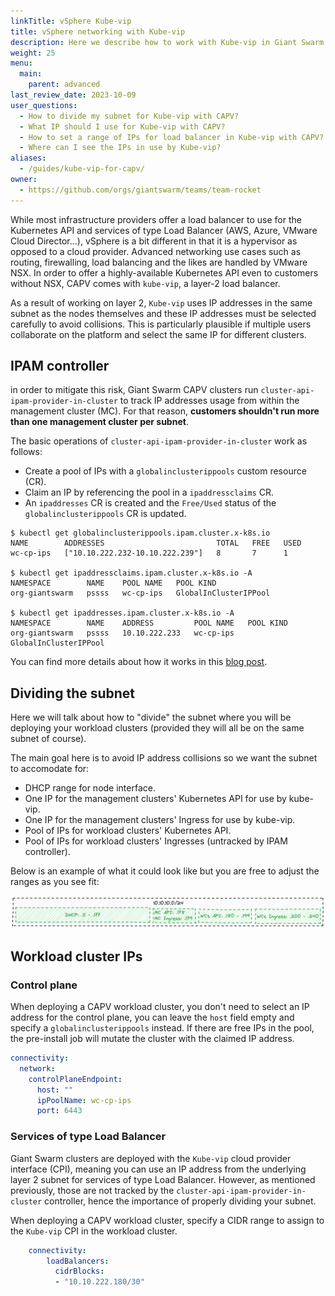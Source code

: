 ```yaml
---
linkTitle: vSphere Kube-vip
title: vSphere networking with Kube-vip
description: Here we describe how to work with Kube-vip in Giant Swarm CAPV clusters.
weight: 25
menu:
  main:
    parent: advanced
last_review_date: 2023-10-09
user_questions:
  - How to divide my subnet for Kube-vip with CAPV?
  - What IP should I use for Kube-vip with CAPV?
  - How to set a range of IPs for load balancer in Kube-vip with CAPV?
  - Where can I see the IPs in use by Kube-vip?
aliases:
  - /guides/kube-vip-for-capv/
owner:
  - https://github.com/orgs/giantswarm/teams/team-rocket
---
```

While most infrastructure providers offer a load balancer to use for the Kubernetes API and services of type Load Balancer (AWS, Azure, VMware Cloud Director...), vSphere is a bit different in that it is a hypervisor as opposed to a cloud provider. Advanced networking use cases such as routing, firewalling, load balancing and the likes are handled by VMware NSX. In order to offer a highly-available Kubernetes API even to customers without NSX, CAPV comes with `kube-vip`, a layer-2 load balancer.

As a result of working on layer 2, `Kube-vip` uses IP addresses in the same subnet as the nodes themselves and these IP addresses must be selected carefully to avoid collisions. This is particularly plausible if multiple users collaborate on the platform and select the same IP for different clusters.

## IPAM controller

in order to mitigate this risk, Giant Swarm CAPV clusters run `cluster-api-ipam-provider-in-cluster` to track IP addresses usage from within the management cluster (MC). For that reason, **customers shouldn't run more than one management cluster per subnet**.

The basic operations of `cluster-api-ipam-provider-in-cluster` work as follows:

* Create a pool of IPs with a `globalinclusterippools` custom resource (CR).
* Claim an IP by referencing the pool in a `ipaddressclaims` CR.
* An `ipaddresses` CR is created and the `Free/Used` status of the `globalinclusterippools` CR is updated.

```nohighlight
$ kubectl get globalinclusterippools.ipam.cluster.x-k8s.io
NAME        ADDRESSES                         TOTAL   FREE   USED
wc-cp-ips   ["10.10.222.232-10.10.222.239"]   8       7      1

$ kubectl get ipaddressclaims.ipam.cluster.x-k8s.io -A
NAMESPACE        NAME    POOL NAME   POOL KIND
org-giantswarm   pssss   wc-cp-ips   GlobalInClusterIPPool

$ kubectl get ipaddresses.ipam.cluster.x-k8s.io -A
NAMESPACE        NAME    ADDRESS         POOL NAME   POOL KIND
org-giantswarm   pssss   10.10.222.233   wc-cp-ips   GlobalInClusterIPPool
```

You can find more details about how it works in this [blog post](https://kremser.dev/post/ipam-for-capv/).

## Dividing the subnet

Here we will talk about how to "divide" the subnet where you will be deploying your workload clusters (provided they will all be on the same subnet of course).

The main goal here is to avoid IP address collisions so we want the subnet to accomodate for:

* DHCP range for node interface.
* One IP for the management clusters' Kubernetes API for use by kube-vip.
* One IP for the management clusters' Ingress for use by kube-vip.
* Pool of IPs for workload clusters' Kubernetes API.
* Pool of IPs for workload clusters' Ingresses (untracked by IPAM controller).

Below is an example of what it could look like but you are free to adjust the ranges as you see fit:

![kube-vip range](capv-kubevip-ipam.png)

## Workload cluster IPs

### Control plane

When deploying a CAPV workload cluster, you don't need to select an IP address for the control plane, you can leave the `host` field empty and specify a `globalinclusterippools` instead. If there are free IPs in the pool, the pre-install job will mutate the cluster with the claimed IP address.

```yaml
connectivity:
  network:
    controlPlaneEndpoint:
      host: ""
      ipPoolName: wc-cp-ips
      port: 6443
```

### Services of type Load Balancer

Giant Swarm clusters are deployed with the `Kube-vip` cloud provider interface (CPI), meaning you can use an IP address from the underlying layer 2 subnet for services of type Load Balancer. However, as mentioned previously, those are not tracked by the `cluster-api-ipam-provider-in-cluster` controller, hence the importance of properly dividing your subnet.

When deploying a CAPV workload cluster, specify a CIDR range to assign to the `Kube-vip` CPI in the workload cluster.

```yaml
    connectivity:
        loadBalancers:
          cidrBlocks:
          - "10.10.222.180/30"
```
